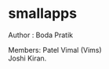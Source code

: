 smallapps
=========



Author : Boda Pratik

Members:
        Patel Vimal (Vims)  </br>
        Joshi Kiran.
